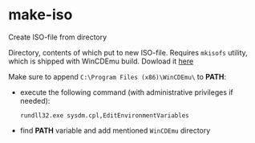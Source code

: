 # make-iso

Create ISO-file from directory

Directory, contents of which put to new ISO-file. Requires `mkisofs` utility, which is shipped with WinCDEmu build. Dowload it [here](https://github.com/sysprogs/WinCDEmu/releases)

Make sure to append `C:\Program Files (x86)\WinCDEmu\` to **PATH**:

- execute the following command (with administrative privileges if needed):
    ```
    rundll32.exe sysdm.cpl,EditEnvironmentVariables
    ```

- find **PATH** variable and add mentioned `WinCDEmu` directory

